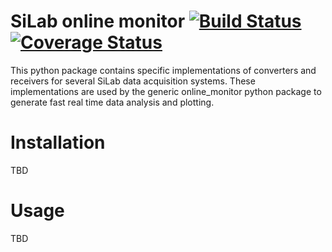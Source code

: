 # SiLab online monitor [![Build Status](https://travis-ci.org/SiLab-Bonn/silab_online_monitor.svg?branch=master)](https://travis-ci.org/SiLab-Bonn/silab_online_monitor) [![Coverage Status](https://coveralls.io/repos/SiLab-Bonn/silab_online_monitor/badge.svg?branch=master&service=github)](https://coveralls.io/github/SiLab-Bonn/silab_online_monitor?branch=master)
This python package contains specific implementations of converters and receivers for several SiLab data acquisition systems. These implementations are used by the generic online_monitor python package to generate fast real time data analysis and plotting. 

# Installation

TBD

# Usage

TBD


